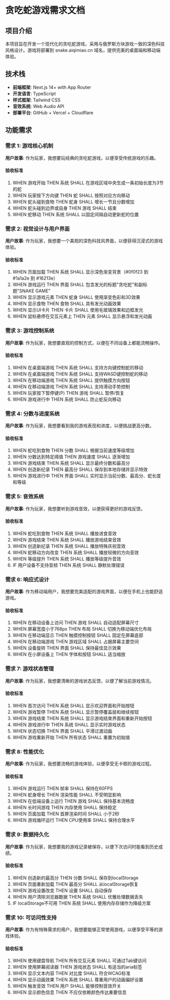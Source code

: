 # 贪吃蛇游戏需求文档

## 项目介绍

本项目旨在开发一个现代化的贪吃蛇游戏，采用与俄罗斯方块游戏一致的深色科技风格设计。游戏将部署到 snake.aiqimiao.cn 域名，提供完美的桌面端和移动端体验。

## 技术栈

- **前端框架**: Next.js 14+ with App Router
- **开发语言**: TypeScript
- **样式框架**: Tailwind CSS
- **音效系统**: Web Audio API
- **部署平台**: GitHub + Vercel + Cloudflare

## 功能需求

### 需求 1: 游戏核心机制

**用户故事**: 作为玩家，我想要玩经典的贪吃蛇游戏，以便享受传统游戏的乐趣。

#### 验收标准

1. WHEN 游戏开始 THEN 系统 SHALL 在游戏区域中央生成一条初始长度为3节的蛇
2. WHEN 玩家按下方向键 THEN 蛇 SHALL 按照对应方向移动
3. WHEN 蛇头碰到食物 THEN 蛇身 SHALL 增长一节且分数增加
4. WHEN 蛇头碰到边界或自身 THEN 游戏 SHALL 结束
5. WHEN 蛇移动 THEN 系统 SHALL 以固定间隔自动更新蛇的位置

### 需求 2: 视觉设计与用户界面

**用户故事**: 作为玩家，我想要一个美观的深色科技风界面，以便获得沉浸式的游戏体验。

#### 验收标准

1. WHEN 页面加载 THEN 系统 SHALL 显示深色渐变背景（#0f0f23 到 #1a1a2e 到 #16213e）
2. WHEN 游戏运行 THEN 界面 SHALL 包含发光的标题"贪吃蛇"和副标题"SNAKE GAME"
3. WHEN 显示游戏元素 THEN 蛇身 SHALL 使用渐变色彩和3D效果
4. WHEN 显示食物 THEN 食物 SHALL 具有发光动画效果
5. WHEN 显示UI卡片 THEN 卡片 SHALL 使用毛玻璃效果和边框发光
6. WHEN 鼠标悬停在交互元素上 THEN 元素 SHALL 显示悬浮和发光动画

### 需求 3: 游戏控制系统

**用户故事**: 作为玩家，我想要直观的控制方式，以便在不同设备上都能流畅操作。

#### 验收标准

1. WHEN 在桌面端游戏 THEN 系统 SHALL 支持方向键控制蛇的移动
2. WHEN 在桌面端游戏 THEN 系统 SHALL 支持WASD键控制蛇的移动
3. WHEN 在移动端游戏 THEN 系统 SHALL 提供触摸方向按钮
4. WHEN 在移动端游戏 THEN 系统 SHALL 支持滑动手势控制
5. WHEN 玩家按下暂停键(P) THEN 游戏 SHALL 暂停/恢复
6. WHEN 游戏进行中 THEN 系统 SHALL 防止蛇反向移动

### 需求 4: 分数与进度系统

**用户故事**: 作为玩家，我想要看到我的游戏表现和进度，以便挑战更高分数。

#### 验收标准

1. WHEN 蛇吃到食物 THEN 分数 SHALL 根据当前速度等级增加
2. WHEN 分数达到特定阈值 THEN 游戏速度 SHALL 逐渐增加
3. WHEN 游戏结束 THEN 系统 SHALL 显示最终分数和最高分
4. WHEN 创造新纪录 THEN 最高分 SHALL 保存到本地存储并显示特效
5. WHEN 游戏进行中 THEN 界面 SHALL 实时显示当前分数、最高分、蛇长度和等级

### 需求 5: 音效系统

**用户故事**: 作为玩家，我想要听到游戏音效，以便获得更好的游戏反馈。

#### 验收标准

1. WHEN 蛇吃到食物 THEN 系统 SHALL 播放进食音效
2. WHEN 游戏结束 THEN 系统 SHALL 播放游戏结束音效
3. WHEN 创造新纪录 THEN 系统 SHALL 播放特殊庆祝音效
4. WHEN 蛇移动方向改变 THEN 系统 SHALL 播放轻微的方向音效
5. WHEN 等级提升 THEN 系统 SHALL 播放等级提升音效
6. IF 用户设备不支持音频 THEN 系统 SHALL 静默处理错误

### 需求 6: 响应式设计

**用户故事**: 作为移动端用户，我想要完美适配的游戏界面，以便在手机上也能舒适游戏。

#### 验收标准

1. WHEN 在移动设备上访问 THEN 游戏 SHALL 自动适配屏幕尺寸
2. WHEN 屏幕宽度小于768px THEN 布局 SHALL 切换为移动端优化布局
3. WHEN 在移动端显示 THEN 触摸控制按钮 SHALL 固定在屏幕底部
4. WHEN 在移动端游戏 THEN 游戏区域 SHALL 占据屏幕主要空间
5. WHEN 设备旋转 THEN 界面 SHALL 保持最佳显示效果
6. WHEN 在小屏设备上 THEN 字体和按钮 SHALL 适当缩放

### 需求 7: 游戏状态管理

**用户故事**: 作为玩家，我想要清晰的游戏状态反馈，以便了解当前游戏情况。

#### 验收标准

1. WHEN 首次访问 THEN 系统 SHALL 显示欢迎界面和开始按钮
2. WHEN 游戏暂停 THEN 系统 SHALL 显示暂停覆盖层和继续按钮
3. WHEN 游戏结束 THEN 系统 SHALL 显示游戏结束界面和重新开始按钮
4. WHEN 游戏进行中 THEN 系统 SHALL 显示实时游戏状态
5. WHEN 状态切换 THEN 界面 SHALL 平滑过渡动画
6. WHEN 游戏重新开始 THEN 所有状态 SHALL 重置为初始值

### 需求 8: 性能优化

**用户故事**: 作为玩家，我想要流畅的游戏体验，以便享受无卡顿的游戏过程。

#### 验收标准

1. WHEN 游戏运行 THEN 帧率 SHALL 保持在60FPS
2. WHEN 蛇身增长 THEN 渲染性能 SHALL 不受明显影响
3. WHEN 在低端设备上运行 THEN 游戏 SHALL 保持基本流畅度
4. WHEN 长时间游戏 THEN 内存使用 SHALL 保持稳定
5. WHEN 页面加载 THEN 首屏渲染时间 SHALL 小于2秒
6. WHEN 游戏循环运行 THEN CPU使用率 SHALL 保持合理水平

### 需求 9: 数据持久化

**用户故事**: 作为玩家，我想要我的游戏记录被保存，以便下次访问时能看到历史成绩。

#### 验收标准

1. WHEN 创造新的最高分 THEN 分数 SHALL 保存到localStorage
2. WHEN 页面重新加载 THEN 最高分 SHALL 从localStorage恢复
3. WHEN 游戏设置改变 THEN 设置 SHALL 自动保存
4. WHEN 用户清除浏览器数据 THEN 系统 SHALL 优雅处理数据丢失
5. IF localStorage不可用 THEN 系统 SHALL 使用内存存储作为降级方案

### 需求 10: 可访问性支持

**用户故事**: 作为有特殊需求的用户，我想要能够正常使用游戏，以便享受平等的游戏体验。

#### 验收标准

1. WHEN 使用键盘导航 THEN 所有交互元素 SHALL 可通过Tab键访问
2. WHEN 使用屏幕阅读器 THEN 游戏状态 SHALL 有适当的aria标签
3. WHEN 显示文本内容 THEN 对比度 SHALL 符合WCAG标准
4. WHEN 显示动画效果 THEN 系统 SHALL 尊重用户的动画偏好设置
5. WHEN 触发音效 THEN 用户 SHALL 能够控制音效开关
6. WHEN 显示颜色信息 THEN 不应仅依赖颜色传达重要信息